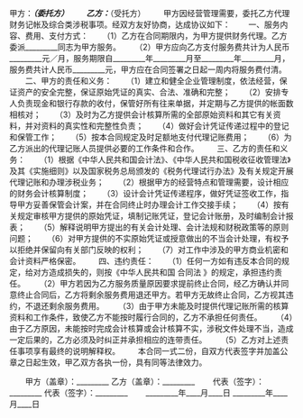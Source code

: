
 


甲方：_________（委托方） 　　乙方：_________（受托方）
　　甲方因经营管理需要，委托乙方代理财务记帐及综合类涉税事项。经双方友好协商，达成协议如下：
　　一、服务内容、费用、支付方式：
　　（1）乙方在合同期限内，为甲方提供财务代理。乙方委派_________同志为甲方服务。
　　（2）甲方应向乙方支付服务费共计为人民币_________元／月，服务期限自_________年_________月至_________年_________月，服务费共计人民币_________元，甲方应在合同签署之日起一周内将服务费付清。
　　二、甲方的责任和义务：
　　（1）建立和健全企业管理制度，依法经营，保证资产的安全完整，保证原始凭证的真实、合法、准确和完整；
　　（2）安排专人负责现金和银行存款的收付，保管好所有往来单据，并定期与乙方提供的帐面数相核对；
　　（3）及时为乙方提供会计核算所需的全部原始资料和其它有关资料，并对资料的真实性和完整性负责；
　　（4）做好会计凭证传递过程中的登记和保管工作；
　　（5）按本合同规定及时足额地支付代理记账费用；
　　（6）为乙方派出的代理记账人员提供必要的工作条件和合作。
　　三、乙方的责任和义务：
　　（1）根据《中华人民共和国会计法》、《中华人民共和国税收征收管理法》及其《实施细则》以及国家税务总局颁发的《税务代理试行办法》及有关规定开展代理记账和办理涉税业务；
　　（2）根据甲方的经营特点和管理需要，设计相应的财务会计核算制度；
　　（3）设计会计凭证传递程序，做好凭证签收工作，指导甲方妥善保管会计案，并在合同终止时办理会计工作交接手续；
　　（4）按有关规定审核甲方提供的原始凭证，填制记账凭证，登记会计账册，及时编制会计报表；
　　（5）解释说明甲方提出的有关会计处理、会计法规和财税政策等的原则问题；
　　（6）对甲方提供的不实原始凭证或授意做出的不当会计处理，有权予以拒绝并保留向有关部门反映的权利；
　　（7）对工作中涉及的甲方商业机密和会计资料严格保密。
　　四、违约责任：
　　（1）任何一方如有违反本合同的规定，给对方造成损失的，则按《中华人民共和国
合同法
》的规定，承担违约责任。
　　（2）甲方若因为乙方服务质量原因要求提前终止合同，经乙方确认并同意终止合同后，乙方将剩余服务费用退还甲方。若甲方无故终止合同，乙方视其违约，不退还剩余服务费用。
　　（3）由于甲方未能及时提供代理记账所需的核算资料和工作条件，致使乙方不能按时履行合同的，乙方不承担任何责任。
　　（4）由于乙方原因，未能按时完成会计核算或会计核算不实，涉税文件处理不当，造成一定后果的，乙方必须及时纠正并承担相应的连带责任。
　　（5）乙方对上述责任事项享有最终的说明解释权。
　　本合同一式二份，自双方代表签字并加盖公章之日起生效，甲乙双方各执一份，具有同等法律效力。

　　甲方（盖章）：_________   乙方（盖章）：_________
　　代表（签字）：_________   代表（签字）：_________
　　_________年____月____日   _________年____月____日

 



 


 

 
 
 
 
 
  


  
 

  


  


  
 
 
 
 

